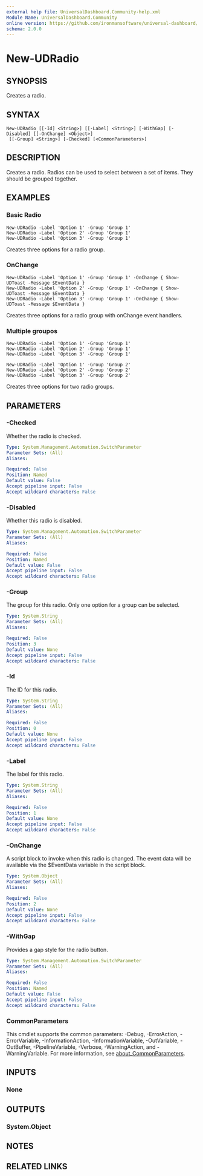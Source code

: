 ```yaml
---
external help file: UniversalDashboard.Community-help.xml
Module Name: UniversalDashboard.Community
online version: https://github.com/ironmansoftware/universal-dashboard/blob/master/src/UniversalDashboard/Help/New-UDRadio.md
schema: 2.0.0
---
```


# New-UDRadio

## SYNOPSIS
Creates a radio.

## SYNTAX

```
New-UDRadio [[-Id] <String>] [[-Label] <String>] [-WithGap] [-Disabled] [[-OnChange] <Object>]
 [[-Group] <String>] [-Checked] [<CommonParameters>]
```

## DESCRIPTION
Creates a radio.
Radios can be used to select between a set of items.
They should be grouped together.

## EXAMPLES

### Basic Radio
```
New-UDRadio -Label 'Option 1' -Group 'Group 1'
New-UDRadio -Label 'Option 2' -Group 'Group 1'
New-UDRadio -Label 'Option 3' -Group 'Group 1'
```

Creates three options for a radio group.

### OnChange
```
New-UDRadio -Label 'Option 1' -Group 'Group 1' -OnChange { Show-UDToast -Message $EventData }
New-UDRadio -Label 'Option 2' -Group 'Group 1' -OnChange { Show-UDToast -Message $EventData }
New-UDRadio -Label 'Option 3' -Group 'Group 1' -OnChange { Show-UDToast -Message $EventData }
```

Creates three options for a radio group with onChange event handlers.

### Multiple groupos
```
New-UDRadio -Label 'Option 1' -Group 'Group 1'
New-UDRadio -Label 'Option 2' -Group 'Group 1'
New-UDRadio -Label 'Option 3' -Group 'Group 1'

New-UDRadio -Label 'Option 1' -Group 'Group 2'
New-UDRadio -Label 'Option 2' -Group 'Group 2'
New-UDRadio -Label 'Option 3' -Group 'Group 2'
```

Creates three options for two radio groups.

## PARAMETERS

### -Checked
Whether the radio is checked.

```yaml
Type: System.Management.Automation.SwitchParameter
Parameter Sets: (All)
Aliases:

Required: False
Position: Named
Default value: False
Accept pipeline input: False
Accept wildcard characters: False
```

### -Disabled
Whether this radio is disabled.

```yaml
Type: System.Management.Automation.SwitchParameter
Parameter Sets: (All)
Aliases:

Required: False
Position: Named
Default value: False
Accept pipeline input: False
Accept wildcard characters: False
```

### -Group
The group for this radio.
Only one option for a group can be selected.

```yaml
Type: System.String
Parameter Sets: (All)
Aliases:

Required: False
Position: 3
Default value: None
Accept pipeline input: False
Accept wildcard characters: False
```

### -Id
The ID for this radio.

```yaml
Type: System.String
Parameter Sets: (All)
Aliases:

Required: False
Position: 0
Default value: None
Accept pipeline input: False
Accept wildcard characters: False
```

### -Label
The label for this radio.

```yaml
Type: System.String
Parameter Sets: (All)
Aliases:

Required: False
Position: 1
Default value: None
Accept pipeline input: False
Accept wildcard characters: False
```

### -OnChange
A script block to invoke when this radio is changed.
The event data will be available via the $EventData variable in the script block.

```yaml
Type: System.Object
Parameter Sets: (All)
Aliases:

Required: False
Position: 2
Default value: None
Accept pipeline input: False
Accept wildcard characters: False
```

### -WithGap
Provides a gap style for the radio button.

```yaml
Type: System.Management.Automation.SwitchParameter
Parameter Sets: (All)
Aliases:

Required: False
Position: Named
Default value: False
Accept pipeline input: False
Accept wildcard characters: False
```

### CommonParameters
This cmdlet supports the common parameters: -Debug, -ErrorAction, -ErrorVariable, -InformationAction, -InformationVariable, -OutVariable, -OutBuffer, -PipelineVariable, -Verbose, -WarningAction, and -WarningVariable. For more information, see [about_CommonParameters](http://go.microsoft.com/fwlink/?LinkID=113216).

## INPUTS

### None
## OUTPUTS

### System.Object
## NOTES

## RELATED LINKS
